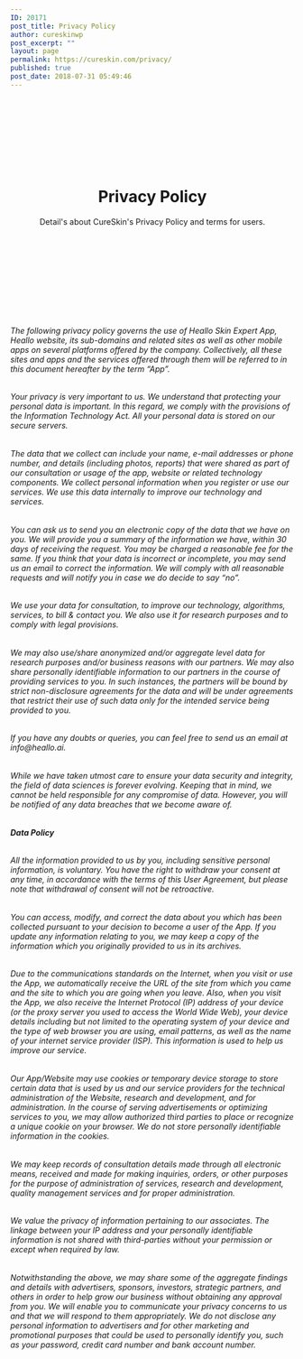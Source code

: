 ```yaml
---
ID: 20171
post_title: Privacy Policy
author: cureskinwp
post_excerpt: ""
layout: page
permalink: https://cureskin.com/privacy/
published: true
post_date: 2018-07-31 05:49:46
---
```

<header style="background-image: url('https://cureskin.com/wp-content/uploads/2018/07/canva-photo-editor-1.png'); padding-top: 120px; padding-bottom: 120px;">
<h1>Privacy Policy</h1>
Detail's about CureSkin's Privacy Policy and terms for users.

</header><section>
<h6>The following privacy policy governs the use of Heallo Skin Expert App, Heallo website, its sub-domains and related sites as well as other mobile apps on several platforms offered by the company. Collectively, all these sites and apps and the services offered through them will be referred to in this document hereafter by the term “App”.</h6>
<h6>Your privacy is very important to us. We understand that protecting your personal data is important. In this regard, we comply with the provisions of the Information Technology Act. All your personal data is stored on our secure servers.</h6>
<h6>The data that we collect can include your name, e-mail addresses or phone number, and details (including photos, reports) that were shared as part of our consultation or usage of the app, website or related technology components. We collect personal information when you register or use our services. We use this data internally to improve our technology and services.</h6>
<h6>You can ask us to send you an electronic copy of the data that we have on you. We will provide you a summary of the information we have, within 30 days of receiving the request. You may be charged a reasonable fee for the same. If you think that your data is incorrect or incomplete, you may send us an email to correct the information. We will comply with all reasonable requests and will notify you in case we do decide to say “no”.</h6>
<h6>We use your data for consultation, to improve our technology, algorithms, services, to bill &amp; contact you. We also use it for research purposes and to comply with legal provisions.</h6>
<h6>We may also use/share anonymized and/or aggregate level data for research purposes and/or business reasons with our partners. We may also share personally identifiable information to our partners in the course of providing services to you. In such instances, the partners will be bound by strict non-disclosure agreements for the data and will be under agreements that restrict their use of such data only for the intended service being provided to you.</h6>
<h6>If you have any doubts or queries, you can feel free to send us an email at info@heallo.ai.</h6>
<h6>While we have taken utmost care to ensure your data security and integrity, the field of data sciences is forever evolving. Keeping that in mind, we cannot be held responsible for any compromise of data. However, you will be notified of any data breaches that we become aware of.</h6>
<h6><strong>Data Policy</strong></h6>
<h6>All the information provided to us by you, including sensitive personal information, is voluntary. You have the right to withdraw your consent at any time, in accordance with the terms of this User Agreement, but please note that withdrawal of consent will not be retroactive.</h6>
<h6>You can access, modify, and correct the data about you which has been collected pursuant to your decision to become a user of the App. If you update any information relating to you, we may keep a copy of the information which you originally provided to us in its archives.</h6>
<h6>Due to the communications standards on the Internet, when you visit or use the App, we automatically receive the URL of the site from which you came and the site to which you are going when you leave. Also, when you visit the App, we also receive the Internet Protocol (IP) address of your device (or the proxy server you used to access the World Wide Web), your device details including but not limited to the operating system of your device and the type of web browser you are using, email patterns, as well as the name of your internet service provider (ISP). This information is used to help us improve our service.</h6>
<h6>Our App/Website may use cookies or temporary device storage to store certain data that is used by us and our service providers for the technical administration of the Website, research and development, and for administration. In the course of serving advertisements or optimizing services to you, we may allow authorized third parties to place or recognize a unique cookie on your browser. We do not store personally identifiable information in the cookies.</h6>
<h6>We may keep records of consultation details made through all electronic means, received and made for making inquiries, orders, or other purposes for the purpose of administration of services, research and development, quality management services and for proper administration.</h6>
<h6>We value the privacy of information pertaining to our associates. The linkage between your IP address and your personally identifiable information is not shared with third-parties without your permission or except when required by law.</h6>
<h6>Notwithstanding the above, we may share some of the aggregate findings and details with advertisers, sponsors, investors, strategic partners, and others in order to help grow our business without obtaining any approval from you. We will enable you to communicate your privacy concerns to us and that we will respond to them appropriately. We do not disclose any personal information to advertisers and for other marketing and promotional purposes that could be used to personally identify you, such as your password, credit card number and bank account number.</h6>
</section>